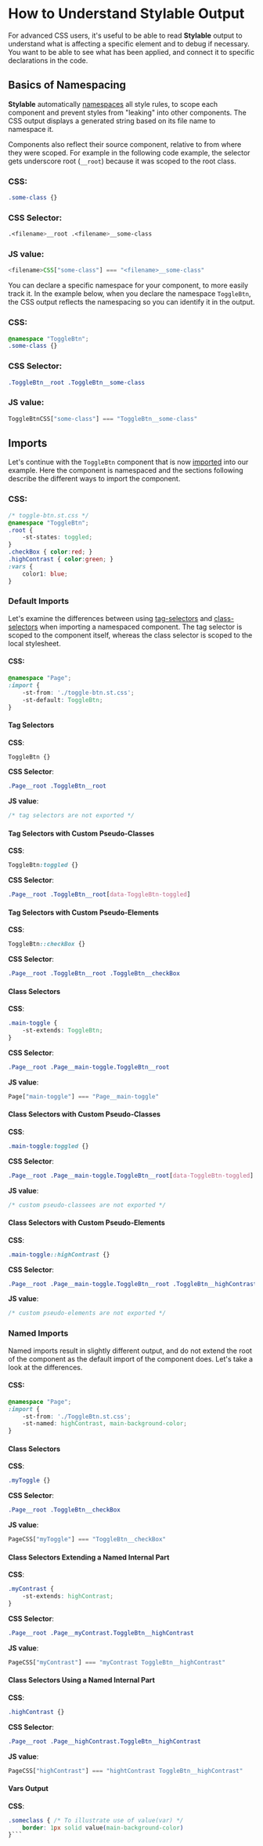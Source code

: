 # How to Understand Stylable Output

For advanced CSS users, it's useful to be able to read **Stylable** output to understand what is affecting a specific element and to debug if necessary. You want to be able to see what has been applied, and connect it to specific declarations in the code.

## Basics of Namespacing

**Stylable** automatically [namespaces](../references/namespace.md) all style rules, to scope each component and prevent styles from "leaking" into other components. The CSS output displays a generated string based on its file name to namespace it.

Components also reflect their source component, relative to from where they were scoped. For example in the following code example, the selector gets underscore root (`__root`) because it was scoped to the root class. 

### CSS:
```css
.some-class {}
```

### CSS Selector: 
```css
.<filename>__root .<filename>__some-class
```

### JS value: 
```js
<filename>CSS["some-class"] === "<filename>__some-class"
```

You can declare a specific namespace for your component, to more easily track it. In the example below, when you declare the namespace `ToggleBtn`, the CSS output reflects the namespacing so you can identify it in the output.

### CSS:
```css
@namespace "ToggleBtn";
.some-class {}
```

### CSS Selector: 
```css
.ToggleBtn__root .ToggleBtn__some-class
```

### JS value: 
```js
ToggleBtnCSS["some-class"] === "ToggleBtn__some-class"
```

## Imports 

Let's continue with the `ToggleBtn` component that is now [imported](../references/imports.md) into our example. Here the component is namespaced and the sections following describe the different ways to import the component.

### CSS:
```css
/* toggle-btn.st.css */
@namespace "ToggleBtn";
.root {
    -st-states: toggled;
}
.checkBox { color:red; }
.highContrast { color:green; }
:vars {
    color1: blue;
}
```

### Default Imports

Let's examine the differences between using [tag-selectors](../references/tag-selectors.md) and [class-selectors](../references/class-selectors.md) when importing a namespaced component. The tag selector is scoped to the component itself, whereas the class selector is scoped to the local stylesheet.

#### CSS:
```css
@namespace "Page";
:import {
    -st-from: './toggle-btn.st.css';
    -st-default: ToggleBtn;
}
```

#### Tag Selectors

**CSS**: 
```css
ToggleBtn {} 
```

**CSS Selector**: 
```css
.Page__root .ToggleBtn__root
```

**JS value**: 
```js
/* tag selectors are not exported */
```

#### Tag Selectors with Custom Pseudo-Classes

**CSS**:
```css
ToggleBtn:toggled {}
```

**CSS Selector**: 
```css
.Page__root .ToggleBtn__root[data-ToggleBtn-toggled]
```

#### Tag Selectors with Custom Pseudo-Elements

**CSS**:
```css
ToggleBtn::checkBox {}
```

**CSS Selector**: 
```css
.Page__root .ToggleBtn__root .ToggleBtn__checkBox
```

#### Class Selectors

**CSS**:
```css
.main-toggle {
    -st-extends: ToggleBtn;
}
```

**CSS Selector**: 
```css
.Page__root .Page__main-toggle.ToggleBtn__root
```

**JS value**: 
```js
Page["main-toggle"] === "Page__main-toggle"
```

#### Class Selectors with Custom Pseudo-Classes

**CSS**:
```css
.main-toggle:toggled {}
```

**CSS Selector**: 
```css
.Page__root .Page__main-toggle.ToggleBtn__root[data-ToggleBtn-toggled]
```

**JS value**: 
```js
/* custom pseudo-classees are not exported */
```

#### Class Selectors with Custom Pseudo-Elements

**CSS**:
```css
.main-toggle::highContrast {}
```

**CSS Selector**: 
```css
.Page__root .Page__main-toggle.ToggleBtn__root .ToggleBtn__highContrast
```

**JS value**: 
```js
/* custom pseudo-elements are not exported */
```

### Named Imports

Named imports result in slightly different output, and do not extend the root of the component as the default import of the component does. Let's take a look at the differences.

#### CSS:
```css
@namespace "Page";
:import {
    -st-from: './ToggleBtn.st.css';
    -st-named: highContrast, main-background-color;
}
```
#### Class Selectors

**CSS**:
```css
.myToggle {}
```

**CSS Selector**: 
```css
.Page__root .ToggleBtn__checkBox
```

**JS value**: 
```js
PageCSS["myToggle"] === "ToggleBtn__checkBox"
```

#### Class Selectors Extending a Named Internal Part

**CSS**:
```css
.myContrast {
    -st-extends: highContrast;
}
```

**CSS Selector**: 
```css
.Page__root .Page__myContrast.ToggleBtn__highContrast
```

**JS value**: 
```js
PageCSS["myContrast"] === "myContrast ToggleBtn__highContrast"
```

#### Class Selectors Using a Named Internal Part

**CSS**:
```css
.highContrast {}
```

**CSS Selector**: 
```css
.Page__root .Page__highContrast.ToggleBtn__highContrast
```

**JS value**: 
```js
PageCSS["highContrast"] === "hightContrast ToggleBtn__highContrast"
```

#### Vars Output

**CSS**:
```css
.someclass { /* To illustrate use of value(var) */
    border: 1px solid value(main-background-color)
}```
